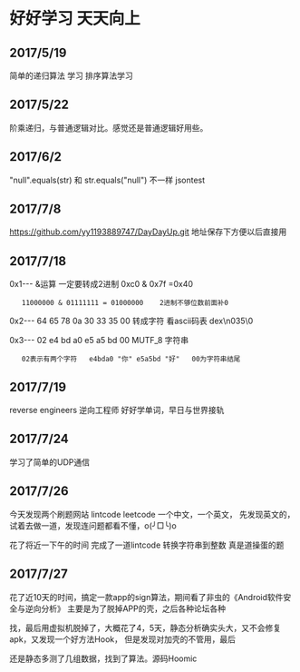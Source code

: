 # 好好学习 天天向上

## 2017/5/19

简单的递归算法 学习
排序算法学习

## 2017/5/22

阶乘递归，与普通逻辑对比。感觉还是普通逻辑好用些。

## 2017/6/2

"null".equals(str) 和 str.equals("null") 不一样  jsontest

## 2017/7/8

https://github.com/yy1193889747/DayDayUp.git   地址保存下方便以后直接用

## 2017/7/18

0x1--- &运算 一定要转成2进制  0xc0 & 0x7f =0x40     

	   11000000 & 01111111 = 01000000    2进制不够位数前面补0
	
0x2--- 64 65 78 0a 30 33 35 00 转成字符  看ascii码表   dex\n035\0

0x3--- 02 e4 bd a0 e5 a5 bd 00   MUTF_8 字符串 

	   02表示有两个字符   e4bda0 "你" e5a5bd "好"   00为字符串结尾
	   
## 2017/7/19	   

reverse engineers	逆向工程师   好好学单词，早日与世界接轨    

## 2017/7/24

学习了简单的UDP通信
	   
## 2017/7/26

今天发现两个刷题网站  lintcode  leetcode  一个中文，一个英文， 先发现英文的，试着去做一道，发现连问题都看不懂，o(╯□╰)o

花了将近一下午的时间 完成了一道lintcode 转换字符串到整数  真是道操蛋的题

## 2017/7/27

花了近10天的时间，搞定一款app的sign算法，期间看了非虫的《Android软件安全与逆向分析》 主要是为了脱掉APP的壳，之后各种论坛各种

找，最后用虚拟机脱掉了，大概花了4，5天，静态分析确实头大，又不会修复apk，又发现一个好方法Hook， 但是发现对加壳的不管用，最后

还是静态多测了几组数据，找到了算法。源码Hoomic




